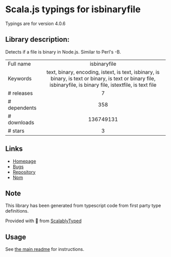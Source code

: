 
# Scala.js typings for isbinaryfile

Typings are for version 4.0.6

## Library description:
Detects if a file is binary in Node.js. Similar to Perl's -B.

|                    |                 |
| ------------------ | :-------------: |
| Full name          | isbinaryfile |
| Keywords           | text, binary, encoding, istext, is text, isbinary, is binary, is text or binary, is text or binary file, isbinaryfile, is binary file, istextfile, is text file |
| # releases         | 7 |
| # dependents       | 358 |
| # downloads        | 136749131 |
| # stars            | 3 |

## Links
- [Homepage](https://github.com/gjtorikian/isBinaryFile#readme)
- [Bugs](https://github.com/gjtorikian/isBinaryFile/issues)
- [Repository](https://github.com/gjtorikian/isBinaryFile)
- [Npm](https://www.npmjs.com/package/isbinaryfile)
    


## Note
This library has been generated from typescript code from first party type definitions.

Provided with :purple_heart: from [ScalablyTyped](https://github.com/oyvindberg/ScalablyTyped)

## Usage
See [the main readme](../../readme.md) for instructions.


